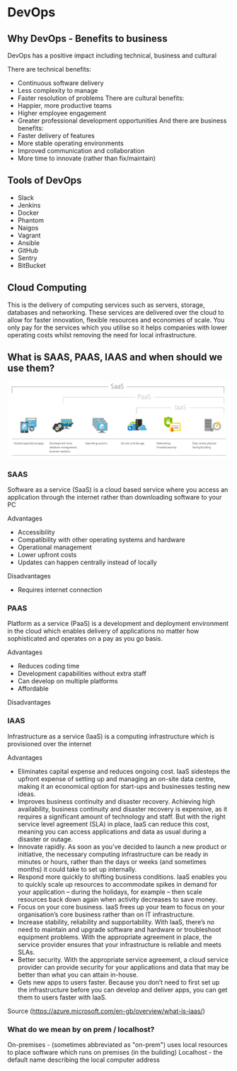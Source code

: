 # DevOps


## Why DevOps - Benefits to business

DevOps has a positive impact including technical, business and cultural 

There are technical benefits:
- Continuous software delivery
- Less complexity to manage
- Faster resolution of problems
There are cultural benefits:
- Happier, more productive teams
- Higher employee engagement
- Greater professional development opportunities
And there are business benefits:
- Faster delivery of features
- More stable operating environments
- Improved communication and collaboration
- More time to innovate (rather than fix/maintain)

## Tools of DevOps
- Slack
- Jenkins
- Docker
- Phantom
- Naigos
- Vagrant
- Ansible
- GitHub
- Sentry
- BitBucket

## Cloud Computing
This is the delivery of computing services such as servers, storage, databases and networking. These services are delivered over the cloud to allow for faster innovation, flexible resources and economies of scale. You only pay for the services which you utilise so it helps companies with lower operating costs whilst removing the need for local infrastructure.

## What is SAAS, PAAS, IAAS and when should we use them?
![](as_a_service.png)

### SAAS
Software as a service (SaaS) is a cloud based service where you access an application through the internet rather than downloading software to your PC

Advantages 
- Accessibility
- Compatibility with other operating systems and hardware
- Operational management
- Lower upfront costs
- Updates can happen centrally instead of locally

Disadvantages
- Requires internet connection

### PAAS
Platform as a service (PaaS) is a development and deployment environment in the cloud which enables delivery of applications no matter how sophisticated and operates on a pay as you go basis.

Advantages
- Reduces coding time
- Development capabilities without extra staff
- Can develop on multiple platforms
- Affordable

Disadvantages

### IAAS
Infrastructure as a service (IaaS) is a computing infrastructure which is provisioned over the internet

Advantages
- Eliminates capital expense and reduces ongoing cost. IaaS sidesteps the upfront expense of setting up and managing an on-site data centre, making it an economical option for start-ups and businesses testing new ideas.
- Improves business continuity and disaster recovery. Achieving high availability, business continuity and disaster recovery is expensive, as it requires a significant amount of technology and staff. But with the right service level agreement (SLA) in place, IaaS can reduce this cost, meaning you can access applications and data as usual during a disaster or outage.
- Innovate rapidly. As soon as you’ve decided to launch a new product or initiative, the necessary computing infrastructure can be ready in minutes or hours, rather than the days or weeks (and sometimes months) it could take to set up internally.
- Respond more quickly to shifting business conditions. IaaS enables you to quickly scale up resources to accommodate spikes in demand for your application – during the holidays, for example – then scale resources back down again when activity decreases to save money.
- Focus on your core business. IaaS frees up your team to focus on your organisation’s core business rather than on IT infrastructure.
- Increase stability, reliability and supportability. With IaaS, there’s no need to maintain and upgrade software and hardware or troubleshoot equipment problems. With the appropriate agreement in place, the service provider ensures that your infrastructure is reliable and meets SLAs.
- Better security. With the appropriate service agreement, a cloud service provider can provide security for your applications and data that may be better than what you can attain in-house.
- Gets new apps to users faster. Because you don’t need to first set up the infrastructure before you can develop and deliver apps, you can get them to users faster with IaaS.

Source (https://azure.microsoft.com/en-gb/overview/what-is-iaas/)


### What do we mean by on prem / localhost?
On-premises - (sometimes abbreviated as "on-prem") uses local resources to place software which runs on premises (in the building)
Localhost - the default name describing the local computer address

